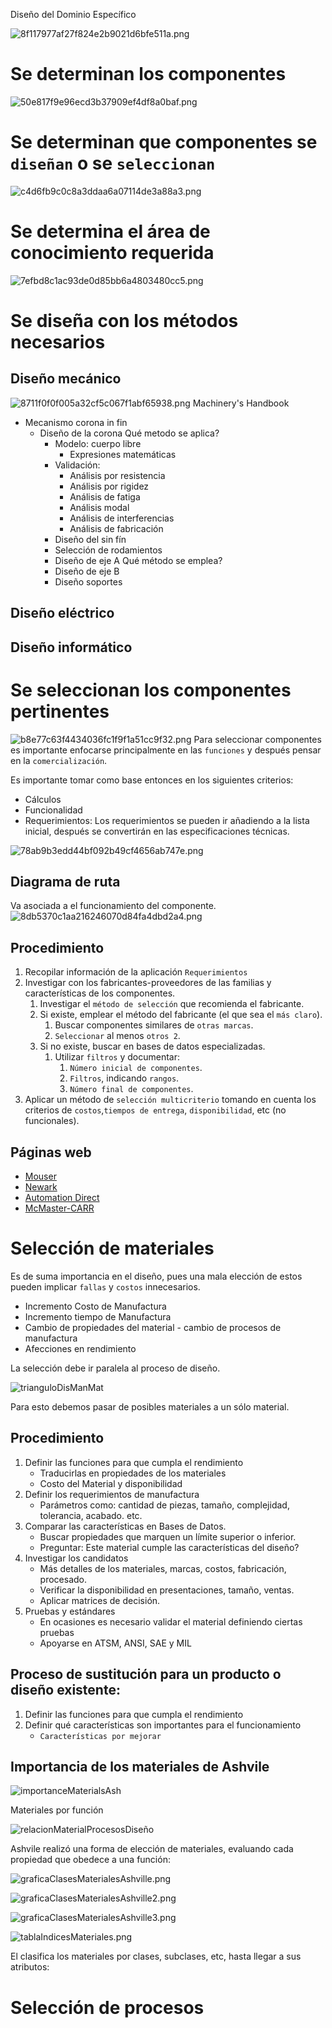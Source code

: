 Diseño del Dominio Específico

![8f117977af27f824e2b9021d6bfe511a.png](../../img/13a87149ed3e4bc2b647edf35200135a.png)
# Se determinan los componentes
![50e817f9e96ecd3b37909ef4df8a0baf.png](../../img/e751f3f5e7ad42a7a2f852cd2d27f71a.png)
# Se determinan que componentes se `diseñan` o se `seleccionan`
![c4d6fb9c0c8a3ddaa6a07114de3a88a3.png](../../img/d569a63f97844442ad49ed875dbddb59.png)
# Se determina el área de conocimiento requerida
![7efbd8c1ac93de0d85bb6a4803480cc5.png](../../img/5a18b2e622d04df7a7ec8f203c53a029.png)

# Se diseña con los métodos necesarios
## Diseño mecánico
![8711f0f0f005a32cf5c067f1abf65938.png](../../img/d43da69d25f8460791fefc7a361269a9.png)
Machinery's Handbook
* Mecanismo corona in fin
	* Diseño de la corona
	Qué metodo se aplica?
		* Modelo: cuerpo libre
			* Expresiones matemáticas
		* Validación:
			* Análisis por resistencia
			* Análisis por rigidez
			* Análisis de fatiga
			* Análisis modal
			* Análisis de interferencias
			* Análisis de fabricación
		* Diseño del sin fín
		* Selección de rodamientos
		* Diseño de eje A
			Qué método se emplea?
		* Diseño de eje B
		* Diseño soportes
		
## Diseño eléctrico
## Diseño informático
# Se seleccionan los componentes pertinentes
![b8e77c63f4434036fc1f9f1a51cc9f32.png](../../img/7cb4e8187a124ac696fd2750524d6ae6.png)
Para seleccionar componentes es importante enfocarse principalmente en las `funciones` y después pensar en la `comercialización`.

Es importante tomar como base entonces en los siguientes criterios:
* Cálculos
* Funcionalidad
* Requerimientos: Los requerimientos se pueden ir añadiendo a la lista inicial, después se convertirán en las especificaciones técnicas.

![78ab9b3edd44bf092b49cf4656ab747e.png](../../img/18ba44734bb440a49c46b13e59c7f42a.png)

## Diagrama de ruta 
Va asociada a el funcionamiento del componente.
![8db5370c1aa216246070d84fa4dbd2a4.png](../../img/6db6a5c67a9341c9a64ee071fc0efde0.png)

## Procedimiento
1. Recopilar información de la aplicación `Requerimientos`
2. Investigar con los fabricantes-proveedores de las familias y características de los componentes.
	1. Investigar el `método de selección` que recomienda el fabricante.
	2. Si existe, emplear el método del fabricante (el que sea el `más claro`).
		1. Buscar componentes similares de `otras marcas`.
		2. `Seleccionar` al menos `otros 2`.
	3. Si no existe, buscar en bases de datos especializadas.
		1. Utilizar `filtros` y documentar:
			1. `Número inicial de componentes`.
			2. `Filtros`, indicando `rangos`.
			3. `Número final de componentes`.
3. Aplicar un método de `selección multicriterio` tomando en cuenta los criterios de `costos`,`tiempos de entrega`, `disponibilidad`, etc (no funcionales).

## Páginas web
* [Mouser](https://www.mouser.com/)
* [Newark](https://mexico.newark.com/)
* [Automation Direct](https://www.automationdirect.com/adc/home/home)
* [McMaster-CARR](https://www.mcmaster.com/)

# Selección de materiales
Es de suma importancia en el diseño, pues una mala elección de estos pueden implicar `fallas` y `costos` innecesarios.

* Incremento Costo de Manufactura
* Incremento tiempo de Manufactura
* Cambio de propiedades del material - cambio de procesos de manufactura
* Afecciones en rendimiento

La selección debe ir paralela al proceso de diseño.

![trianguloDisManMat](../../img/trianguloDisenoManufacturaMateriales.png)

Para esto debemos pasar de posibles materiales a un sólo material.

## Procedimiento
1. Definir las funciones para que cumpla el rendimiento
    * Traducirlas en propiedades de los materiales
    * Costo del Material y disponibilidad
2. Definir los requerimientos de manufactura
    * Parámetros como: cantidad de piezas, tamaño, complejidad, tolerancia, acabado. etc. 
3. Comparar las características en Bases de Datos.
    * Buscar propiedades que marquen un límite superior o inferior.
    * Preguntar: Este material cumple las características del diseño?
4. Investigar los candidatos
    * Más detalles de los materiales, marcas, costos, fabricación, procesado.
    * Verificar la disponibilidad en presentaciones, tamaño, ventas.
    * Aplicar matrices de decisión.
5. Pruebas y estándares
    * En ocasiones es necesario validar el material definiendo ciertas pruebas
    * Apoyarse en ATSM, ANSI, SAE y MIL

## Proceso de sustitución para un producto o diseño existente:
1. Definir las funciones para que cumpla el rendimiento
2. Definir qué características son importantes para el funcionamiento
    * `Características por mejorar`

    
## Importancia de los materiales de Ashvile

![importanceMaterialsAsh](../../img/importanceMaterialsAsh.png)

Materiales por función

![relacionMaterialProcesosDiseño](../../img/relacionMaterialProcesosDiseño.png)

Ashvile realizó una forma de elección de materiales, evaluando cada propiedad que obedece a una función:

![graficaClasesMaterialesAshville.png](../../img/graficaClasesMaterialesAshville.png)

![graficaClasesMaterialesAshville2.png](../../img/graficaClasesMaterialesAshville2.png)

![graficaClasesMaterialesAshville3.png](../../img/graficaClasesMaterialesAshville3.png)

![tablaIndicesMateriales.png](../../img/tablaIndicesMateriales.png)

El clasifica los materiales por clases, subclases, etc, hasta llegar a sus atributos:

# Selección de procesos
